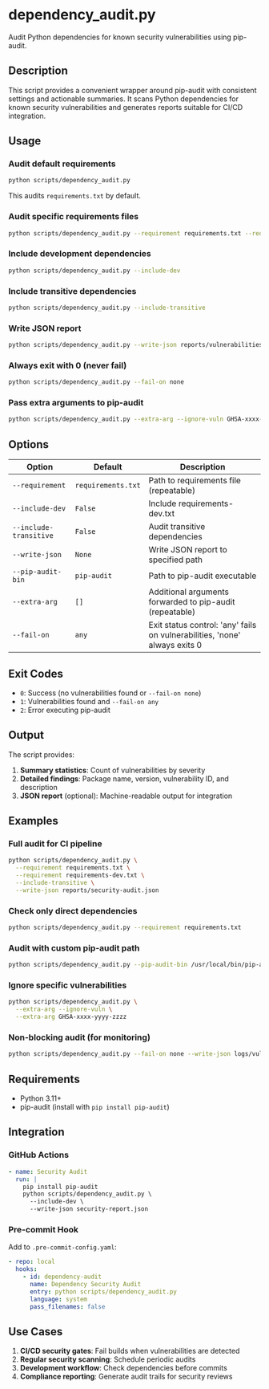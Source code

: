 # dependency_audit.py

Audit Python dependencies for known security vulnerabilities using pip-audit.

## Description

This script provides a convenient wrapper around pip-audit with consistent settings and actionable summaries. It scans Python dependencies for known security vulnerabilities and generates reports suitable for CI/CD integration.

## Usage

### Audit default requirements

```bash
python scripts/dependency_audit.py
```

This audits `requirements.txt` by default.

### Audit specific requirements files

```bash
python scripts/dependency_audit.py --requirement requirements.txt --requirement requirements-dev.txt
```

### Include development dependencies

```bash
python scripts/dependency_audit.py --include-dev
```

### Include transitive dependencies

```bash
python scripts/dependency_audit.py --include-transitive
```

### Write JSON report

```bash
python scripts/dependency_audit.py --write-json reports/vulnerabilities.json
```

### Always exit with 0 (never fail)

```bash
python scripts/dependency_audit.py --fail-on none
```

### Pass extra arguments to pip-audit

```bash
python scripts/dependency_audit.py --extra-arg --ignore-vuln GHSA-xxxx-yyyy-zzzz
```

## Options

| Option | Default | Description |
|--------|---------|-------------|
| `--requirement` | `requirements.txt` | Path to requirements file (repeatable) |
| `--include-dev` | `False` | Include requirements-dev.txt |
| `--include-transitive` | `False` | Audit transitive dependencies |
| `--write-json` | `None` | Write JSON report to specified path |
| `--pip-audit-bin` | `pip-audit` | Path to pip-audit executable |
| `--extra-arg` | `[]` | Additional arguments forwarded to pip-audit (repeatable) |
| `--fail-on` | `any` | Exit status control: 'any' fails on vulnerabilities, 'none' always exits 0 |

## Exit Codes

- `0`: Success (no vulnerabilities found or `--fail-on none`)
- `1`: Vulnerabilities found and `--fail-on any`
- `2`: Error executing pip-audit

## Output

The script provides:

1. **Summary statistics**: Count of vulnerabilities by severity
2. **Detailed findings**: Package name, version, vulnerability ID, and description
3. **JSON report** (optional): Machine-readable output for integration

## Examples

### Full audit for CI pipeline

```bash
python scripts/dependency_audit.py \
  --requirement requirements.txt \
  --requirement requirements-dev.txt \
  --include-transitive \
  --write-json reports/security-audit.json
```

### Check only direct dependencies

```bash
python scripts/dependency_audit.py --requirement requirements.txt
```

### Audit with custom pip-audit path

```bash
python scripts/dependency_audit.py --pip-audit-bin /usr/local/bin/pip-audit
```

### Ignore specific vulnerabilities

```bash
python scripts/dependency_audit.py \
  --extra-arg --ignore-vuln \
  --extra-arg GHSA-xxxx-yyyy-zzzz
```

### Non-blocking audit (for monitoring)

```bash
python scripts/dependency_audit.py --fail-on none --write-json logs/vuln-scan.json
```

## Requirements

- Python 3.11+
- pip-audit (install with `pip install pip-audit`)

## Integration

### GitHub Actions

```yaml
- name: Security Audit
  run: |
    pip install pip-audit
    python scripts/dependency_audit.py \
      --include-dev \
      --write-json security-report.json
```

### Pre-commit Hook

Add to `.pre-commit-config.yaml`:

```yaml
- repo: local
  hooks:
    - id: dependency-audit
      name: Dependency Security Audit
      entry: python scripts/dependency_audit.py
      language: system
      pass_filenames: false
```

## Use Cases

1. **CI/CD security gates**: Fail builds when vulnerabilities are detected
2. **Regular security scanning**: Schedule periodic audits
3. **Development workflow**: Check dependencies before commits
4. **Compliance reporting**: Generate audit trails for security reviews
